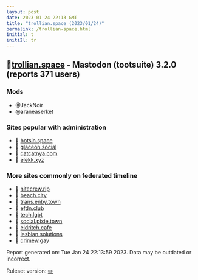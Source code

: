 ```yaml
---
layout: post
date: 2023-01-24 22:13 GMT
title: "trollian.space (2023/01/24)"
permalink: /trollian-space.html
initial: t
initi2l: tr
---
```


## 🐘[trollian.space](https://trollian.space) - Mastodon (tootsuite) 3.2.0 (reports 371 users)

### Mods
 * @JackNoir
 * @araneaserket

### Sites popular with administration

* 🐘 [botsin.space](/botsin-space.html)
* 🐘 [glaceon.social](/glaceon-social.html)
* 🐘 [catcatnya.com](/catcatnya-com.html)
* 🐘 [elekk.xyz](/elekk-xyz.html)

### More sites commonly on federated timeline

* 🐘 [nitecrew.rip](/nitecrew-rip.html)
* 🐘 [beach.city](/beach-city.html)
* 🐘 [trans.enby.town](/trans-enby-town.html)
* 🐘 [efdn.club](/efdn-club.html)
* 🐘 [tech.lgbt](/tech-lgbt.html)
* 🐘 [social.pixie.town](/social-pixie-town.html)
* 🐘 [eldritch.cafe](/eldritch-cafe.html)
* 🐘 [lesbian.solutions](/lesbian-solutions.html)
* 🐘 [crimew.gay](/crimew-gay.html)

Report generated on: Tue Jan 24 22:13:59 2023. Data may be outdated or incorrect.

Ruleset version: [✏️](/version-pencil)
